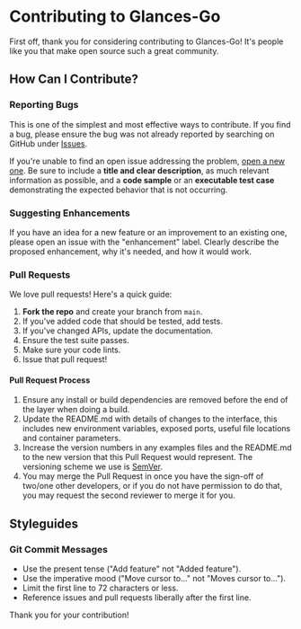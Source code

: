 # Contributing to Glances-Go

First off, thank you for considering contributing to Glances-Go! It's people like you that make open source such a great community.

## How Can I Contribute?

### Reporting Bugs

This is one of the simplest and most effective ways to contribute. If you find a bug, please ensure the bug was not already reported by searching on GitHub under [Issues](https://github.com/srini-abhiram/glances-go/issues).

If you're unable to find an open issue addressing the problem, [open a new one](https://github.com/srini-abhiram/glances-go/issues/new). Be sure to include a **title and clear description**, as much relevant information as possible, and a **code sample** or an **executable test case** demonstrating the expected behavior that is not occurring.

### Suggesting Enhancements

If you have an idea for a new feature or an improvement to an existing one, please open an issue with the "enhancement" label. Clearly describe the proposed enhancement, why it's needed, and how it would work.

### Pull Requests

We love pull requests! Here's a quick guide:

1.  **Fork the repo** and create your branch from `main`.
2.  If you've added code that should be tested, add tests.
3.  If you've changed APIs, update the documentation.
4.  Ensure the test suite passes.
5.  Make sure your code lints.
6.  Issue that pull request!

#### Pull Request Process

1.  Ensure any install or build dependencies are removed before the end of the layer when doing a build.
2.  Update the README.md with details of changes to the interface, this includes new environment variables, exposed ports, useful file locations and container parameters.
3.  Increase the version numbers in any examples files and the README.md to the new version that this Pull Request would represent. The versioning scheme we use is [SemVer](http://semver.org/).
4.  You may merge the Pull Request in once you have the sign-off of two/one other developers, or if you do not have permission to do that, you may request the second reviewer to merge it for you.

## Styleguides

### Git Commit Messages

*   Use the present tense ("Add feature" not "Added feature").
*   Use the imperative mood ("Move cursor to..." not "Moves cursor to...").
*   Limit the first line to 72 characters or less.
*   Reference issues and pull requests liberally after the first line.

Thank you for your contribution!
